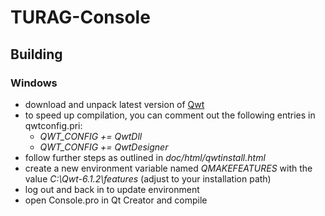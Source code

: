 # TURAG-Console
## Building
### Windows
- download and unpack latest version of [Qwt](https://qwt.sourceforge.io/)
- to speed up compilation, you can comment out the following entries in qwtconfig.pri:
  - *QWT_CONFIG += QwtDll*
  - *QWT_CONFIG += QwtDesigner*
- follow further steps as outlined in *doc/html/qwtinstall.html*
- create a new environment variable named *QMAKEFEATURES* with the value *C:\Qwt-6.1.2\features* (adjust to your installation path)
- log out and back in to update environment
- open Console.pro in Qt Creator and compile
